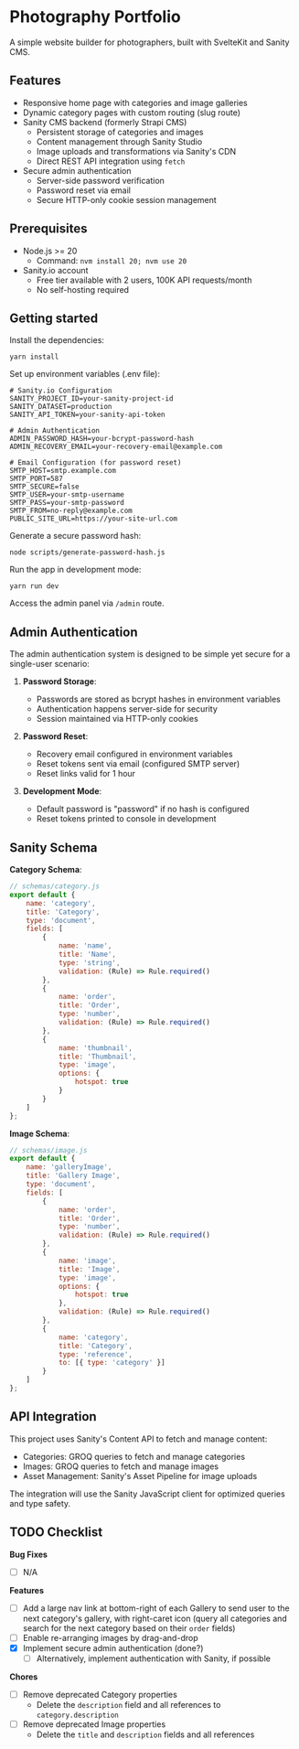 # Photography Portfolio

A simple website builder for photographers, built with SvelteKit and Sanity CMS.

## Features

- Responsive home page with categories and image galleries
- Dynamic category pages with custom routing (slug route)
- Sanity CMS backend (formerly Strapi CMS)
    - Persistent storage of categories and images
    - Content management through Sanity Studio
    - Image uploads and transformations via Sanity's CDN
    - Direct REST API integration using `fetch`
- Secure admin authentication
    - Server-side password verification
    - Password reset via email
    - Secure HTTP-only cookie session management

## Prerequisites

- Node.js >= 20
    - Command: `nvm install 20; nvm use 20`
- Sanity.io account
    - Free tier available with 2 users, 100K API requests/month
    - No self-hosting required

## Getting started

Install the dependencies:

```
yarn install
```

Set up environment variables (.env file):

```
# Sanity.io Configuration
SANITY_PROJECT_ID=your-sanity-project-id
SANITY_DATASET=production
SANITY_API_TOKEN=your-sanity-api-token

# Admin Authentication
ADMIN_PASSWORD_HASH=your-bcrypt-password-hash
ADMIN_RECOVERY_EMAIL=your-recovery-email@example.com

# Email Configuration (for password reset)
SMTP_HOST=smtp.example.com
SMTP_PORT=587
SMTP_SECURE=false
SMTP_USER=your-smtp-username
SMTP_PASS=your-smtp-password
SMTP_FROM=no-reply@example.com
PUBLIC_SITE_URL=https://your-site-url.com
```

Generate a secure password hash:

```
node scripts/generate-password-hash.js
```

Run the app in development mode:

```
yarn run dev
```

Access the admin panel via `/admin` route.

## Admin Authentication

The admin authentication system is designed to be simple yet secure for a single-user scenario:

1. **Password Storage**:

    - Passwords are stored as bcrypt hashes in environment variables
    - Authentication happens server-side for security
    - Session maintained via HTTP-only cookies

2. **Password Reset**:

    - Recovery email configured in environment variables
    - Reset tokens sent via email (configured SMTP server)
    - Reset links valid for 1 hour

3. **Development Mode**:
    - Default password is "password" if no hash is configured
    - Reset tokens printed to console in development

## Sanity Schema

**Category Schema**:

```javascript
// schemas/category.js
export default {
    name: 'category',
    title: 'Category',
    type: 'document',
    fields: [
        {
            name: 'name',
            title: 'Name',
            type: 'string',
            validation: (Rule) => Rule.required()
        },
        {
            name: 'order',
            title: 'Order',
            type: 'number',
            validation: (Rule) => Rule.required()
        },
        {
            name: 'thumbnail',
            title: 'Thumbnail',
            type: 'image',
            options: {
                hotspot: true
            }
        }
    ]
};
```

**Image Schema**:

```javascript
// schemas/image.js
export default {
    name: 'galleryImage',
    title: 'Gallery Image',
    type: 'document',
    fields: [
        {
            name: 'order',
            title: 'Order',
            type: 'number',
            validation: (Rule) => Rule.required()
        },
        {
            name: 'image',
            title: 'Image',
            type: 'image',
            options: {
                hotspot: true
            },
            validation: (Rule) => Rule.required()
        },
        {
            name: 'category',
            title: 'Category',
            type: 'reference',
            to: [{ type: 'category' }]
        }
    ]
};
```

## API Integration

This project uses Sanity's Content API to fetch and manage content:

- Categories: GROQ queries to fetch and manage categories
- Images: GROQ queries to fetch and manage images
- Asset Management: Sanity's Asset Pipeline for image uploads

The integration will use the Sanity JavaScript client for optimized queries and type safety.

## TODO Checklist

**Bug Fixes**

- [ ] N/A

**Features**

- [ ] Add a large nav link at bottom-right of each Gallery to send user to the next category's gallery, with right-caret icon (query all categories and search for the next category based on their `order` fields)
- [ ] Enable re-arranging images by drag-and-drop
- [x] Implement secure admin authentication (done?)
    - [ ] Alternatively, implement authentication with Sanity, if possible

**Chores**

- [ ] Remove deprecated Category properties
    - Delete the `description` field and all references to `category.description`
- [ ] Remove deprecated Image properties
    - Delete the `title` and `description` fields and all references
